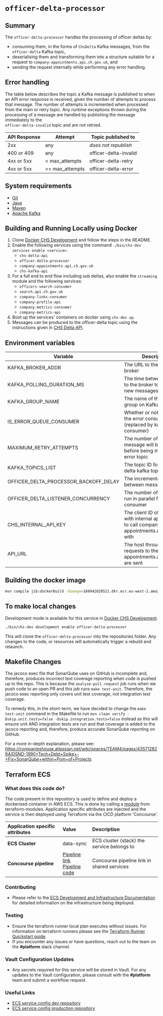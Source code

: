 # `officer-delta-processor`

## Summary

The ``officer-delta-processor`` handles the processing of officer deltas by:

* consuming them, in the forms of `ChsDelta` Kafka messages, from the `officer-delta` Kafka topic,
* deserialising them and transforming them into a structure suitable for a request to
  `company-appointments.api.ch.gov.uk`, and
* sending the request internally while performing any error handling.

## Error handling

The table below describes the topic a Kafka message is published to when an API error response is received, given the
number of attempts to process that message. The number of attempts is incremented when processed from the main or
retry topic. Any runtime exceptions thrown during the processing of a message are handled by publishing the message
immediately to the <br>`officer-delta-invalid` topic and are not retried.

| API Response | Attempt          | Topic published to    |
|--------------|------------------|-----------------------|
| 2xx          | any              | _does not republish_  |
| 400 or 409   | any              | officer-delta-invalid |
| 4xx or 5xx   | < max_attempts   | officer-delta-retry   |
| 4xx or 5xx   | \>= max_attempts | officer-delta-error   |

## System requirements

* [Git](https://git-scm.com/downloads)
* [Java](http://www.oracle.com/technetwork/java/javase/downloads)
* [Maven](https://maven.apache.org/download.cgi)
* [Apache Kafka](https://kafka.apache.org/)

## Building and Running Locally using Docker

1. Clone [Docker CHS Development](https://github.com/companieshouse/docker-chs-development) and follow the steps in the
   README.
2. Enable the following services using the command `./bin/chs-dev services enable <service>`.
    * `chs-delta-api`
    * `officer-delta-processor`
    * `company-appointments.api.ch.gov.uk`
    * `chs-kafka-api`
3. For a full end to end flow including sub deltas, also enable the `streaming` module and the following services:
    * `officers-search-consumer`
    * `search.api.ch.gov.uk`
    * `company-links-consumer`
    * `company-profile-api`
    * `company-metrics-consumer`
    * `company-metrics-api`
4. Boot up the services' containers on docker using `chs-dev up`.
5. Messages can be produced to the officer-delta topic using the instructions given
   in [CHS Delta API](https://github.com/companieshouse/chs-delta-api).

## Environment variables

| Variable                              | Description                                                                                                | Example                   |
|---------------------------------------|------------------------------------------------------------------------------------------------------------|---------------------------|
| KAFKA_BROKER_ADDR                     | The URL to the kafka broker                                                                                | kafka:9092                |
| KAFKA_POLLING_DURATION_MS             | The time between requests to the broker to check for new messages                                          | 5000                      |
| KAFKA_GROUP_NAME                      | The name of the consumer group on Kafka                                                                    | officer-delta-processor   |
| IS_ERROR_QUEUE_CONSUMER               | Whether or not to enable the error consumer (replaced by kafka-error-consumer)                             | false                     |
| MAXIMUM_RETRY_ATTEMPTS                | The number of times a message will be retried before being moved to the error topic                        | 5                         |
| KAFKA_TOPICS_LIST                     | The topic ID for officer delta kafka topic                                                                 | officer-delta             |
| OFFICER_DELTA_PROCESSOR_BACKOFF_DELAY | The incremental time delay between message retries                                                         | 100                       |
| OFFICER_DELTA_LISTENER_CONCURRENCY    | The number of listeners run in parallel for the consumer                                                   | 1                         |
| CHS_INTERNAL_API_KEY                  | The client ID of an API key, with internal app privileges, to call company-appointments.api.ch.gov.uk with | abc123def456ghi789        |
| API_URL                               | The host through which requests to the company-appointments.api.ch.gov.uk are sent                         | http://api.chs.local:4001 |

## Building the docker image

```bash
mvn compile jib:dockerBuild -Dimage=169942020521.dkr.ecr.eu-west-2.amazonaws.com/local/officer-delta-processor:latest
```

## To make local changes

Development mode is available for this service
in [Docker CHS Development](https://github.com/companieshouse/docker-chs-development).

```bash
./bin/chs-dev development enable officer-delta-processor
```

This will clone the `officer-delta-processor` into the repositories folder. Any changes to the code, or resources
will automatically trigger a rebuild and relaunch.

## Makefile Changes

The jacoco exec file that SonarQube uses on GitHub is incomplete and, therefore, produces incorrect test coverage
reporting when code is pushed up to the repo. This is because the `analyse-pull-request` job runs when we push code to
an open PR and this job runs `make test-unit`.
Therefore, the jacoco exec reporting only covers unit test coverage, not integration test coverage.

To remedy this, in the
short-term, we have decided to change the `make test-unit` command in the Makefile to run
`mvn clean verify -Dskip.unit.tests=false -Dskip.integration.tests=false` instead as this
will ensure unit AND integration tests are run and that coverage is added to the jacoco reporting and, therefore,
produce accurate SonarQube reporting on GitHub.

For a more in-depth explanation, please
see: https://companieshouse.atlassian.net/wiki/spaces/TEAM4/pages/4357128294/DSND-1990+Tech+Debt+Spike+-+Fix+SonarQube+within+Pom+of+Projects

## Terraform ECS

### What does this code do?

The code present in this repository is used to define and deploy a dockerised container in AWS ECS.
This is done by calling a [module](https://github.com/companieshouse/terraform-modules/tree/main/aws/ecs) from terraform-modules. Application specific attributes are injected and the service is then deployed using Terraform via the CICD platform 'Concourse'.


Application specific attributes | Value                                | Description
:---------|:-----------------------------------------------------------------------------|:-----------
**ECS Cluster**        | data-sync                                      | ECS cluster (stack) the service belongs to
**Concourse pipeline**     |[Pipeline link](https://ci-platform.companieshouse.gov.uk/teams/team-development/pipelines/officer-delta-processor) <br> [Pipeline code](https://github.com/companieshouse/ci-pipelines/blob/master/pipelines/ssplatform/team-development/officer-delta-processor)                                  | Concourse pipeline link in shared services


### Contributing
- Please refer to the [ECS Development and Infrastructure Documentation](https://companieshouse.atlassian.net/wiki/spaces/DEVOPS/pages/4390649858/Copy+of+ECS+Development+and+Infrastructure+Documentation+Updated) for detailed information on the infrastructure being deployed.

### Testing
- Ensure the terraform runner local plan executes without issues. For information on terraform runners please see the [Terraform Runner Quickstart guide](https://companieshouse.atlassian.net/wiki/spaces/DEVOPS/pages/1694236886/Terraform+Runner+Quickstart).
- If you encounter any issues or have questions, reach out to the team on the **#platform** slack channel.

### Vault Configuration Updates
- Any secrets required for this service will be stored in Vault. For any updates to the Vault configuration, please consult with the **#platform** team and submit a workflow request.

### Useful Links
- [ECS service config dev repository](https://github.com/companieshouse/ecs-service-configs-dev)
- [ECS service config production repository](https://github.com/companieshouse/ecs-service-configs-production)
